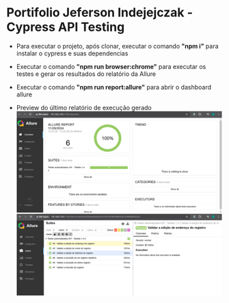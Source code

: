 # Portifolio Jeferson Indejejczak - Cypress API Testing

- Para executar o projeto, após clonar, executar o comando <b>"npm i"</b> para instalar o cypress e suas dependencias

- Executar o comando <b>"npm run browser:chrome"</b> para executar os testes e gerar os resultados do relatório da Allure
- Executar o comando <b>"npm run report:allure"</b> para abrir o dashboard allure

- Preview do último relatório de execução gerado
  <img src="https://github.com/jeferQA/outsera_challenge_api/blob/main/allure-report-preview1.png">
  <img src="https://github.com/jeferQA/outsera_challenge_api/blob/main/allure-report-preview2.png">
